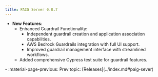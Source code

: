 ```yaml
---
title: PAIG Server 0.0.7
---
```


- **New Features**:
    - Enhanced Guardrail Functionality:
        - Independent guardrail creation and application association capabilities.
        - AWS Bedrock Guardrails integration with full UI support.
        - Improved guardrail management interface with streamlined workflows.
    - Added comprehensive Cypress test suite for guardrail features.

<div class="grid cards" markdown>
-  :material-page-previous: Prev topic: [Releases](../index.md#paig-sever)
</div>